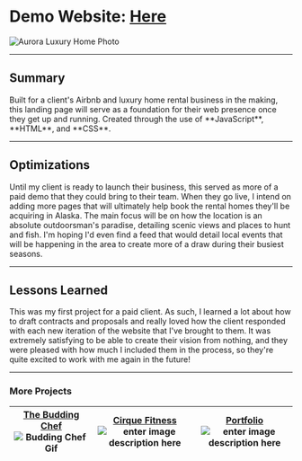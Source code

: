 

# Demo Website: [Here](https://auroraluxuryrentals.netlify.app/)

![Aurora Luxury Home Photo](https://res.cloudinary.com/dniwvymzt/image/upload/v1697132842/Portfolio/auroraStill_banubq.png)

---
<h2>Summary</h2>
Built for a client's Airbnb and luxury home rental business in the making, this landing page will serve as a foundation for their web presence once they get up and running. Created through the use of **JavaScript**, **HTML**, and **CSS**.

---
<h2>Optimizations</h2>
Until my client is ready to launch their business, this served as more of a paid demo that they could bring to their team. When they go live, I intend on adding more pages that will ultimately help book the rental homes they'll be acquiring in Alaska. The main focus will be on how the location is an absolute outdoorsman's paradise, detailing scenic views and places to hunt and fish. I'm hoping I'd even find a feed that would detail local events that will be happening in the area to create more of a draw during their busiest seasons.

---
<h2>Lessons Learned</h2>
This was my first project for a paid client. As such, I learned a lot about how to draft contracts and proposals and really loved how the client responded with each new iteration of the website that I've brought to them. It was extremely satisfying to be able to create their vision from nothing, and they were pleased with how much I included them in the process, so they're quite excited to work with me again in the future!

---
<h3>More Projects</h3>

| [The Budding Chef](https://github.com/flbarfield/theBuddingChef) ![Budding Chef Gif](https://res.cloudinary.com/dniwvymzt/image/upload/v1697132736/Portfolio/TheBuddingChef_kxhedk.gif)|[Cirque Fitness](https://github.com/flbarfield/cirqueFitness) ![enter image description here](https://res.cloudinary.com/dniwvymzt/image/upload/v1697132736/Portfolio/CirqueFitness_wckdlp.gif) | [Portfolio](https://github.com/flbarfield/portfolioStuff) ![enter image description here](https://res.cloudinary.com/dniwvymzt/image/upload/v1697132736/Portfolio/portfolioScreen_miwun1.png) |
|---|---|---|

